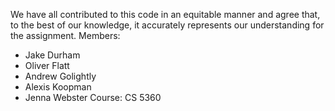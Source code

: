 We have all contributed to this code in an equitable manner and agree that, to the best of our knowledge, it accurately represents our understanding for the assignment.
Members:
- Jake Durham
- Oliver Flatt
- Andrew Golightly
- Alexis Koopman
- Jenna Webster
Course: CS 5360
